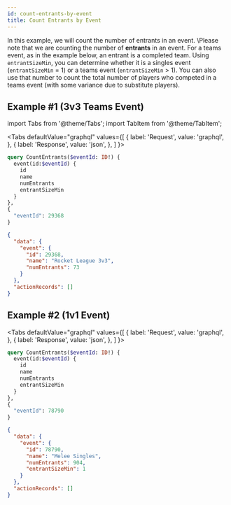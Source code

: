 ```yaml
---
id: count-entrants-by-event
title: Count Entrants by Event
---
```


In this example, we will count the number of entrants in an event.
\Please note that we are counting the number of **entrants** in an event.
For a teams event, as in the example below, an entrant is a completed team.
Using `entrantSizeMin`, you can determine whether it is a singles event (`entrantSizeMin` = 1)
or a teams event (`entrantSizeMin` > 1).
You can also use that number to count the total number of players who competed in a teams event
(with some variance due to substitute players).

## Example #1 (3v3 Teams Event)

import Tabs from '@theme/Tabs';
import TabItem from '@theme/TabItem';

<Tabs
defaultValue="graphql"
values={[
{ label: 'Request', value: 'graphql', },
{ label: 'Response', value: 'json', },
]
}>
<TabItem value="graphql">

```graphql
query CountEntrants($eventId: ID!) {
  event(id:$eventId) {
    id
    name
    numEntrants
    entrantSizeMin
  }
},
{
  "eventId": 29368
}
```

</TabItem>

<TabItem value="json">

```json
{
  "data": {
    "event": {
      "id": 29368,
      "name": "Rocket League 3v3",
      "numEntrants": 73
    }
  },
  "actionRecords": []
}
```

</TabItem>
</Tabs>

## Example #2 (1v1 Event)

<Tabs
defaultValue="graphql"
values={[
{ label: 'Request', value: 'graphql', },
{ label: 'Response', value: 'json', },
]
}>
<TabItem value="graphql">

```graphql
query CountEntrants($eventId: ID!) {
  event(id:$eventId) {
    id
    name
    numEntrants
    entrantSizeMin
  }
},
{
  "eventId": 78790
}
```

</TabItem>

<TabItem value="json">

```json
{
  "data": {
    "event": {
      "id": 78790,
      "name": "Melee Singles",
      "numEntrants": 904,
      "entrantSizeMin": 1
    }
  },
  "actionRecords": []
}
```

</TabItem>
</Tabs>
